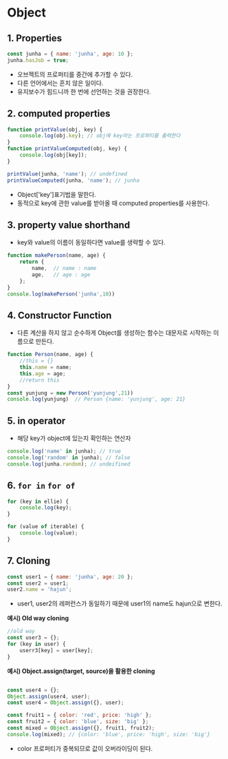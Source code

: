 # Object

## 1. Properties

```js
const junha = { name: 'junha', age: 10 };
junha.hasJob = true;
```
-   오브젝트의 프로퍼티를 중간에 추가할 수 있다.
-   다른 언어에서는 흔치 않은 일이다.
-   유지보수가 힘드니까 한 번에 선언하는 것을 권장한다.

## 2. computed properties

```js
function printValue(obj, key) {
    console.log(obj.key); // obj에 key라는 프로퍼티를 출력한다
}
function printValueComputed(obj, key) {
    console.log(obj[key]);
}

printValue(junha, 'name'); // undefined
printValueComputed(junha, 'name'); // junha
```

-   Object['key']표기법을 말한다.
-   동적으로 key에 관한 value를 받아올 때 computed properties를 사용한다.

## 3. property value shorthand

-   key와 value의 이름이 동일하다면 value를 생략할 수 있다.

```js
function makePerson(name, age) {
    return {    
        name,  // name : name
        age,   // age : age
    };
}
console.log(makePerson('junha',10))
```

## 4. Constructor Function

- 다른 계산을 하지 않고 순수하게 Object를 생성하는 함수는 대문자로 시작하는 이름으로 만든다.

```js
function Person(name, age) {
    //this = {}
    this.name = name;
    this.age = age;
    //return this
}
const yunjung = new Person('yunjung',21))
console.log(yunjung)  // Person {name: 'yunjung', age: 21}
```

## 5. in operator

-  해당 key가 object에 있는지 확인하는 연산자

```js
console.log('name' in junha); // true
console.log('random' in junha); // false
console.log(junha.random); // undeifined
```

## 6. `for in` `for of`

```js
for (key in ellie) {
    console.log(key);
}

for (value of iterable) {
    console.log(value);
}
```

## 7. Cloning

```js
const user1 = { name: 'junha', age: 20 };
const user2 = user1;
user2.name = 'hajun';
```
-   user1, user2의 레퍼런스가 동일하기 때문에 user1의 name도 hajun으로 변한다.

**예시) Old way cloning**
```js
//old way
const user3 = {};
for (key in user) {
    userr3[key] = user[key];
}
```

**예시) Object.assign(target, source)을 활용한 cloning**
```js

const user4 = {};
Object.assign(user4, user);
const user4 = Object.assign({}, user);

const fruit1 = { color: 'red', price: 'high' };
const fruit2 = { color: 'blue', size: 'big' };
const mixed = Object.assign({}, fruit1, fruit2);
console.log(mixed); // {color: 'blue', price: 'high', size: 'big'}
```
-   color 프로퍼티가 중복되므로 값이 오버라이딩이 된다.
